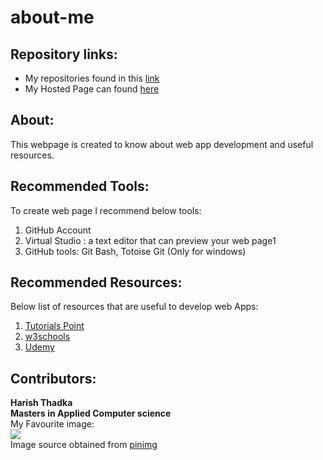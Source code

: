 # about-me
## Repository links:
* My repositories found in this [link](https://github.com/harish24680?tab=repositories)
* My Hosted Page can found [here](https://harish24680.github.io/YouTube10/)
## About:
This webpage is created to know about web app development and useful resources.
## Recommended Tools:
To create web page I recommend below tools:  
1. GitHub Account
1. Virtual Studio : a text editor that can preview your web page1
1. GitHub tools: Git Bash, Totoise Git (Only for windows)

## Recommended Resources:
Below list of resources that are useful to develop web Apps:  
1. [Tutorials Point](https://www.tutorialspoint.com/internet_technologies/websites_development.htm)
1. [w3schools](https://www.w3schools.com/whatis/)
1. [Udemy](https://www.udemy.com/course/python-and-django-full-stack-web-developer-bootcamp/)
## Contributors:
**Harish Thadka  
Masters in Applied Computer science**  
My Favourite image:  
![](https://i.pinimg.com/originals/0e/27/b0/0e27b0a7ec42b33f13b4e6eb66b75da1.jpg)  
Image source obtained from [pinimg](https://i.pinimg.com/originals/0e/27/b0/0e27b0a7ec42b33f13b4e6eb66b75da1.jpg)

